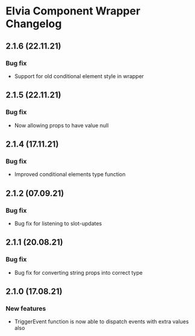 # Elvia Component Wrapper Changelog

## 2.1.6 (22.11.21)

### Bug fix

- Support for old conditional element style in wrapper

## 2.1.5 (22.11.21)

### Bug fix

- Now allowing props to have value null

## 2.1.4 (17.11.21)

### Bug fix

- Improved conditional elements type function

## 2.1.2 (07.09.21)

### Bug fix

- Bug fix for listening to slot-updates

## 2.1.1 (20.08.21)

### Bug fix

- Bug fix for converting string props into correct type

## 2.1.0 (17.08.21)

### New features

- TriggerEvent function is now able to dispatch events with extra values also
